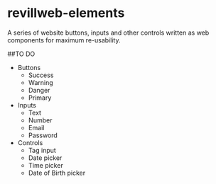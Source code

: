 # revillweb-elements
A series of website buttons, inputs and other controls written as web components for maximum re-usability.

##TO DO
<ul>
<li>Buttons
  <ul>
    <li>Success</li>
    <li>Warning</li>
    <li>Danger</li>
    <li>Primary</li>
  </ul>
</li>
<li>
  Inputs
  <ul>
    <li>Text</li>
    <li>Number</li>
    <li>Email</li>
    <li>Password</li>
  </ul>
</li>
<li>
  Controls
  <ul>
    <li>Tag input</li>
    <li>Date picker</li>
    <li>Time picker</li>
    <li>Date of Birth picker</li>
  </ul>
</li>
</ul>

